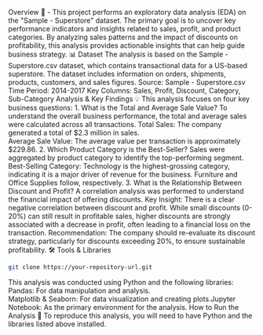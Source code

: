 Overview 📝 - 
​This project performs an exploratory data analysis (EDA) on the "Sample - Superstore" dataset. The primary goal is to uncover key performance indicators and insights related to sales, profit, and product categories. By analyzing sales patterns and the impact of discounts on profitability, this analysis provides actionable insights that can help guide business strategy.
​📊 Dataset
​The analysis is based on the Sample - Superstore.csv dataset, which contains transactional data for a US-based superstore. The dataset includes information on orders, shipments, products, customers, and sales figures.
​Source: Sample - Superstore.csv
​Time Period: 2014-2017
​Key Columns: Sales, Profit, Discount, Category, Sub-Category
​Analysis & Key Findings 💡
​This analysis focuses on four key business questions:
​1. What is the Total and Average Sale Value?
​To understand the overall business performance, the total and average sales were calculated across all transactions.
​Total Sales: The company generated a total of $2.3 million in sales.  
​Average Sale Value: The average value per transaction is approximately $229.86.
​2. Which Product Category is the Best-Seller?
​Sales were aggregated by product category to identify the top-performing segment.
​Best-Selling Category: Technology is the highest-grossing category, indicating it is a major driver of revenue for the business. Furniture and Office Supplies follow, respectively.
​3. What is the Relationship Between Discount and Profit?
​A correlation analysis was performed to understand the financial impact of offering discounts.
​Key Insight: There is a clear negative correlation between discount and profit. While small discounts (0-20%) can still result in profitable sales, higher discounts are strongly associated with a decrease in profit, often leading to a financial loss on the transaction.
​Recommendation: The company should re-evaluate its discount strategy, particularly for discounts exceeding 20%, to ensure sustainable profitability.
​🛠️ Tools & Libraries
```bash
git clone https://your-repository-url.git
```

​This analysis was conducted using Python and the following libraries:
​Pandas: For data manipulation and analysis.  
​Matplotlib & Seaborn: For data visualization and creating plots.
​Jupyter Notebook: As the primary environment for the analysis.
​How to Run the Analysis 🚀
​To reproduce this analysis, you will need to have Python and the libraries listed above installed.
